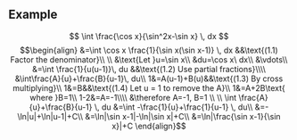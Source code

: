 ## Example
$$
\int \frac{\cos x}{\sin^2x-\sin x} \, dx
$$
$$\begin{align}
&=\int \cos x \frac{1}{\sin x(\sin x-1)} \, dx &&\text{(1.1) Factor the denominator}\\
\\
&\text{Let }u=\sin x\\
&du=\cos x\ dx\\
&\vdots\\
&=\int  \frac{1}{u(u-1)}\, du
&&\text{(1.2) Use partial fractions}\\\\
&\int\frac{A}{u}+\frac{B}{u-1}\, du\\
1&=A(u-1)+B(u)&&\text{(1.3) By cross multiplying}\\
1&=B&&\text{(1.4) Let u = 1 to remove the A}\\
1&=A+2B\text{ where }B=1\\
1-2&=A=-1\\\\
&\therefore A=-1, B=1
\\
\\
\int \frac{A}{u}+\frac{B}{u-1} \, du &=\int -\frac{1}{u}+\frac{1}{u-1} \, du\\
&=-\ln|u|+\ln|u-1|+C\\
&=\ln|\sin x-1|-\ln|\sin x|+C\\
&=\ln|\frac{\sin x-1}{\sin x}|+C
\end{align}$$
